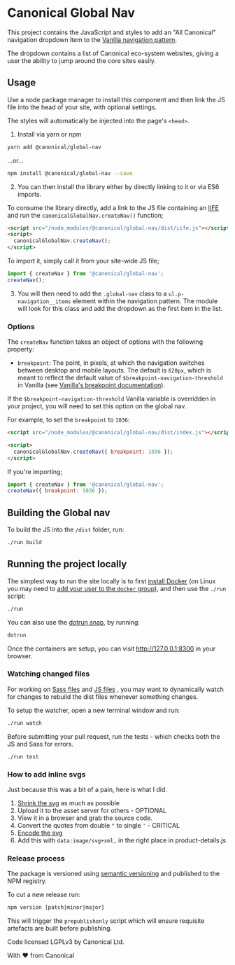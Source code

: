# Canonical Global Nav

This project contains the JavaScript and styles to add an "All Canonical" navigation dropdown item to the [Vanilla navigation pattern](https://vanillaframework.io/docs/patterns/navigation#global-navigation).

The dropdown contains a list of Canonical eco-system websites, giving a user the ability to jump around the core sites easily.

## Usage

Use a node package manager to install this component and then link the JS file into the head of your site, with optional settings.

The styles will automatically be injected into the page's `<head>`.

1. Install via yarn or npm

```bash
yarn add @canonical/global-nav

```

...or...

```bash
npm install @canonical/global-nav --save
```

2. You can then install the library either by directly linking to it or via ES6 imports.

To consume the library directly, add a link to the JS file containing an [IIFE](https://developer.mozilla.org/en-US/docs/Glossary/IIFE) and run the `canonicalGlobalNav.createNav()` function;

```html
<script src="/node_modules/@canonical/global-nav/dist/iife.js"></script>
<script>
  canonicalGlobalNav.createNav();
</script>
```

To import it, simply call it from your site-wide JS file;

```js
import { createNav } from '@canonical/global-nav';
createNav();
```

3. You will then need to add the `.global-nav` class to a `ul.p-navigation__items` element within the navigation pattern. The module will look for this class and add the dropdown as the first item in the list.

### Options

The `createNav` function takes an object of options with the following property:

- `breakpoint`: The point, in pixels, at which the navigation switches between desktop and mobile layouts. The default is `620px`, which is meant to reflect the default value of `$breakpoint-navigation-threshold` in Vanilla (see [Vanilla's breakpoint documentation](https://vanillaframework.io/docs/settings/breakpoint-settings)).

If the `$breakpoint-navigation-threshold` Vanilla variable is overridden in your project, you will need to set this option on the global nav.

For example, to set the `breakpoint` to `1036`:

```html
<script src="/node_modules/@canonical/global-nav/dist/index.js"></script>

<script>
  canonicalGlobalNav.createNav({ breakpoint: 1036 });
</script>
```

If you're importing;

```js
import { createNav } from '@canonical/global-nav';
createNav({ breakpoint: 1036 });
```

## Building the Global nav

To build the JS into the `/dist` folder, run:

```bash
./run build
```

## Running the project locally

The simplest way to run the site locally is to first [install Docker](https://docs.docker.com/engine/installation/) (on Linux you may need to [add your user to the `docker` group](https://docs.docker.com/engine/installation/linux/linux-postinstall/)), and then use the `./run` script:

```bash
./run
```

You can also use the [dotrun snap](https://snapcraft.io/dotrun), by running:

```bash
dotrun
```

Once the containers are setup, you can visit <http://127.0.0.1:8300> in your browser.

### Watching changed files

For working on [Sass files](src/sass) and [JS files](src/js) , you may want to dynamically watch for changes to rebuild the dist files whenever something changes.

To setup the watcher, open a new terminal window and run:

```bash
./run watch
```

Before submitting your pull request, run the tests - which checks both the JS and Sass for errors.

```
./run test
```

### How to add inline svgs

Just because this was a bit of a pain, here is what I did.

1. [Shrink the svg](https://www.svgminify.com/) as much as possible
2. Upload it to the asset server for others - OPTIONAL
3. View it in a browser and grab the source code.
4. Convert the quotes from double `"` to single `'` - CRITICAL
5. [Encode the svg](https://meyerweb.com/eric/tools/dencoder/)
6. Add this with `data:image/svg+xml,` in the right place in product-details.js

### Release process

The package is versioned using [semantic versioning](https://semver.org/) and published to the NPM registry.

To cut a new release run:

```bash
npm version [patch|minor|major]
```

This will trigger the `prepublishonly` script which will ensure requisite artefacts are built before publishing.

Code licensed LGPLv3 by Canonical Ltd.

With ♥ from Canonical

